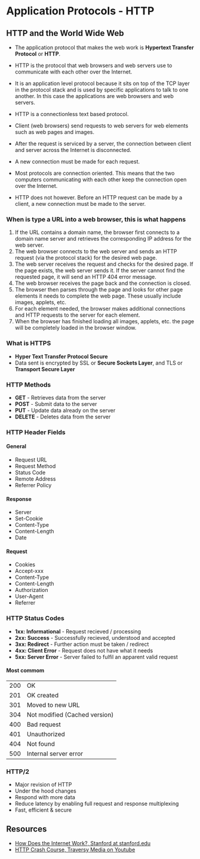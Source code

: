 # Application Protocols - HTTP

## HTTP and the World Wide Web

- The application protocol that makes the web work is **Hypertext Transfer Protocol** or **HTTP**.
- HTTP is the protocol that web browsers and web servers use to communicate with each other over the Internet.
- It is an application level protocol because it sits on top of the TCP layer in the protocol stack and is used by specific applications to talk to one another. In this case the applications are web browsers and web servers.

- HTTP is a connectionless text based protocol.
- Client (web browsers) send requests to web servers for web elements such as web pages and images.
- After the request is serviced by a server, the connection between client and server across the Internet is disconnected.
- A new connection must be made for each request.
- Most protocols are connection oriented. This means that the two computers communicating with each other keep the connection open over the Internet.
- HTTP does not however. Before an HTTP request can be made by a client, a new connection must be made to the server.

### When is type a URL into a web browser, this is what happens

1. If the URL contains a domain name, the browser first connects to a domain name server and retrieves the corresponding IP address for the web server.
1. The web browser connects to the web server and sends an HTTP request (via the protocol stack) for the desired web page.
1. The web server receives the request and checks for the desired page. If the page exists, the web server sends it. If the server cannot find the requested page, it will send an HTTP 404 error message.
1. The web browser receives the page back and the connection is closed.
1. The browser then parses through the page and looks for other page elements it needs to complete the web page. These usually include images, applets, etc.
1. For each element needed, the browser makes additional connections and HTTP requests to the server for each element.
1. When the browser has finished loading all images, applets, etc. the page will be completely loaded in the browser window.

### What is HTTPS

- **Hyper Text Transfer Protocol Secure**
- Data sent is encrypted by SSL or **Secure Sockets Layer**, and TLS or **Transport Secure Layer**

### HTTP Methods

- **GET** - Retrieves data from the server
- **POST** - Submit data to the server
- **PUT** - Update data already on the server
- **DELETE** - Deletes data from the server

### HTTP Header Fields

#### General

- Request URL
- Request Method
- Status Code
- Remote Address
- Referrer Policy

#### Response

- Server
- Set-Cookie
- Content-Type
- Content-Length
- Date

#### Request

- Cookies
- Accept-xxx
- Content-Type
- Content-Length
- Authorization
- User-Agent
- Referrer

### HTTP Status Codes

- **1xx: Informational** - Request recieved / processing
- **2xx: Success** - Successfully recieved, understood and accepted
- **3xx: Redirect** - Further action must be taken / redirect
- **4xx: Client Error** - Request does not have what it needs
- **5xx: Server Error** - Server failed to fulfil an apparent valid request

#### Most commom

|     |                               |
| --- | ----------------------------- |
| 200 | OK                            |
| 201 | OK created                    |
| 301 | Moved to new URL              |
| 304 | Not modified (Cached version) |
| 400 | Bad request                   |
| 401 | Unauthorized                  |
| 404 | Not found                     |
| 500 | Internal server error         |

### HTTP/2

- Major revision of HTTP
- Under the hood changes
- Respond with more data
- Reduce latency by enabling full request and response multiplexing
- Fast, efficient & secure

## Resources

- [How Does the Internet Work?, Stanford at stanford.edu](https://web.stanford.edu/class/msande91si/www-spr04/readings/week1/InternetWhitepaper.htm)
- [HTTP Crash Course, Traversy Media on Youtube](https://www.youtube.com/watch?v=iYM2zFP3Zn0&t=803s)
